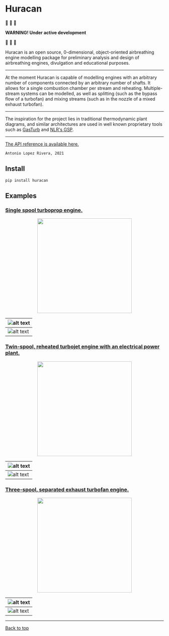 # Huracan

:construction: :construction: :construction:

__WARNING! Under active development__

:construction: :construction: :construction:

Huracan is an open source, 0-dimensional, object-oriented airbreathing engine 
modelling package for preliminary analysis and design of airbreathing engines, 
divulgation and educational purposes.

---

At the moment Huracan is capable of modelling engines with an arbitrary number of 
components connected by an arbitrary number of shafts. It allows for a single 
combustion chamber per stream and reheating. Multiple-stream systems can be modelled, 
as well as splitting (such as the bypass flow of a turbofan) and mixing streams (such 
as in the nozzle of a mixed exhaust turbofan).

---

The inspiration for the project lies in traditional thermodynamic plant diagrams, 
and similar architectures are used in well known proprietary tools such as 
[GasTurb](https://www.gasturb.de/) and [NLR's GSP](https://www.gspteam.com/index.html).

---

[The API reference is available here.](https://huracan-docs.github.io/)

`Antonio Lopez Rivera, 2021`

## Install

    pip install huracan

## Examples

### [Single spool turboprop engine.](https://github.com/alopezrivera/huracan/blob/master/examples/turboprop/turboprop_1s-1s.py)

<p align="center">
  <img width=300 src="docs/figures/log_turboprop.png" />
</p>

| ![alt text](docs/figures/Tp_turboprop.png "T-p plot") |
| --- |
| ![alt text](docs/figures/pV_turboprop.png "p-V plot") |

### [Twin-spool, reheated turbojet engine with an electrical power plant.](https://github.com/alopezrivera/huracan/blob/master/examples/turbojet/turbojet_1s-2s.py)

<p align="center">
  <img width=300 src="docs/figures/log_turbojet.png" />
</p>

| ![alt text](docs/figures/Tp_turbojet.png "T-p plot") |
| --- |
| ![alt text](docs/figures/pV_turbojet.png "p-V plot") |

### [Three-spool, separated exhaust turbofan engine.](https://github.com/alopezrivera/huracan/blob/master/examples/turbofan/turbofan_3s-2s.py)

<p align="center">
  <img width=300 src="docs/figures/log_turbofan.png" />
</p>

| ![alt text](docs/figures/Tp_turbofan.png "T-p plot") |
| --- |
| ![alt text](docs/figures/pV_turbofan.png "p-V plot") |

---
[Back to top](#huracan)
